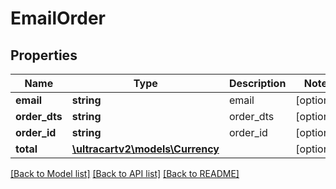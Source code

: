 # EmailOrder

## Properties
Name | Type | Description | Notes
------------ | ------------- | ------------- | -------------
**email** | **string** | email | [optional] 
**order_dts** | **string** | order_dts | [optional] 
**order_id** | **string** | order_id | [optional] 
**total** | [**\ultracartv2\models\Currency**](Currency.md) |  | [optional] 

[[Back to Model list]](../README.md#documentation-for-models) [[Back to API list]](../README.md#documentation-for-api-endpoints) [[Back to README]](../README.md)


